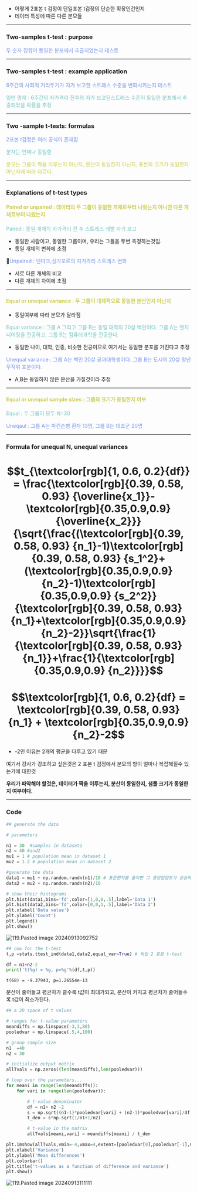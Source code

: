 - 어떻게 2표본 t 검정이 단일표본 t검정의 단순한 확장인건인지
- 데이터 특성에 따른 다른 분모들

---
### Two-samples t-test : purpose

<span style="color:rgb(118, 147, 234)">두 숫자 집합이 동일한 분포에서 추출되었는지 테스트</span> 

---
### Two-samples t-test : example application

<span style="color:rgb(118, 147, 234)">6주간의 사회적 거리두기가 자가 보고한 스트레스 수준을 변화시키는지 테스트</span>

<span style="color:rgb(116, 195, 194)">일반 명제 : 6주간의 자가격리 전후의 자가 보고된스트레스 수준이 동일한 분포에서 추출되었을 확률을 추정</span>

---
### Two -sample t-tests: formulas

<span style="color:rgb(118, 147, 234)">2표본 t검정은 여러 공식이 존재함</span>

<span style="color:rgb(116, 195, 194)">분자는 언제나 동일함</span>

<span style="color:rgb(205, 205, 81)">분모는 그룹이 짝을 이루는지 아닌지, 분산이 동일한지 아닌지, 표본의 크기가 동일한지 아닌지에 따라 다르다. </span> 

---
### Explanations of t-test types


#### <span style="color:rgb(205, 205, 81)">Paired or unpaired : 데이터의 두 그룹이 동일한 개체로부터 나왔는지 아니면 다른 개체로부터 나왔는지</span>

<span style="color:rgb(116, 195, 194)">Paired : 동일 개체의 자가격리 전 후 스트레스 레벨 자기 보고 </span> 
- 동일한 사람이고, 동일한 그룹이며, 우리는 그들을 두번 측정하는것임.
- 동일 개체의 변화에 초점

<span style="color:rgb(118, 147, 234)">Unpaired : 덴마크,싱가포르의 자가격리 스트레스 변화</span> 
- 서로 다른 개체의 비교
- 다른 개체의 차이에 초점
---
#### <span style="color:rgb(205, 205, 81)">Equal or unequal variance : 두 그룹이 대체적으로 동일한 분산인지 아닌지</span>
- 동일여부에 따라 분모가 달라짐

<span style="color:rgb(116, 195, 194)">Equal variance : 그룹 A 그리고 그룹 B는 동일 대학의 20살 백인이다. 그룹 A는 엔지니어링을 전공하고, 그룹 B는 컴퓨터과학을 전공한다.</span> 
- 동일한 나이, 대학, 인종, 비슷한 전공이므로 여기서는 동일한 분포를 가진다고 추정

<span style="color:rgb(118, 147, 234)">Unequal variance : 그룹 A는 백인 20살 공과대학생이다. 그룹 B는 도시의 20살 청년 무작위 표본이다.</span>
- A,B는 동일하지 않은 분산을 가질것이라 추정
---
#### <span style="color:rgb(205, 205, 81)">Equal or unequal sample sizes : 그룹의 크기가 동일한지 여부</span> 

<span style="color:rgb(116, 195, 194)">Equal : 두 그룹이 모두 N=30</span> 

<span style="color:rgb(118, 147, 234)">Uneqaul : 그룹 A는 파킨슨병 환자 13명, 그룹 B는 대조군 20명</span> 

---
### Formula for unequal N, unequal variances

# $$t_{\textcolor[rgb]{1, 0.6, 0.2}{df}} = \frac{\textcolor[rgb]{0.39, 0.58, 0.93} {\overline{x_1}}-\textcolor[rgb]{0.35,0.9,0.9} {\overline{x_2}}}{\sqrt{\frac{(\textcolor[rgb]{0.39, 0.58, 0.93} {n_1}-1)\textcolor[rgb]{0.39, 0.58, 0.93} {s_1^2}+(\textcolor[rgb]{0.35,0.9,0.9} {n_2}-1)\textcolor[rgb]{0.35,0.9,0.9} {s_2^2}}{\textcolor[rgb]{0.39, 0.58, 0.93} {n_1}+\textcolor[rgb]{0.35,0.9,0.9} {n_2}-2}}\sqrt{\frac{1}{\textcolor[rgb]{0.39, 0.58, 0.93} {n_1}}+\frac{1}{\textcolor[rgb]{0.35,0.9,0.9} {n_2}}}}$$
# $$\textcolor[rgb]{1, 0.6, 0.2}{df} = \textcolor[rgb]{0.39, 0.58, 0.93} {n_1} + \textcolor[rgb]{0.35,0.9,0.9} {n_2}-2$$
- -2인 이유는 2개의 평균을 다루고 있기 때문

여기서 강사가 강조하고 싶은것은 2 표본 t 검정에서 분모의 항이 얼마나 복잡해질수 있는가에 대한것

**우리가 파악해야 할것은, 데이터가 짝을 이루는지, 분산이 동일한지, 샘플 크기가 동일한지 여부이다.**

---
### Code

```python
## generate the data

# parameters

n1 = 30  #samples in dataset1
n2 = 40 #and2
mu1 = 1 # population mean in dataset 1
mu2 = 1.2 # population mean in dataset 2

#generate the data
data1 = mu1 + np.random.randn(n1)/10 # 표준편차를 줄이면 그 중앙밀집도가 상승하므로, 두 개체가 명확하게 밀집한다.
data2 = mu2 + np.random.randn(n2)/10

# show their histograms
plt.hist(data1,bins='fd',color=[1,0,0,.5],label='Data 1')
plt.hist(data2,bins='fd',color=[0,0,1,.5],label='Data 2')
plt.xlabel('Data value')
plt.ylabel('Count')
plt.legend()
plt.show()
```
![119.Pasted image 20240913092752](../pic/10.The%20t-test%20family/119.Pasted%20image%2020240913092752.png)

```python
## now for the t-test
t,p =stats.ttest_ind(data1,data2,equal_var=True) # 독립 2 표본 t-test

df = n1+n2-2
print('t(%g) = %g, p=%g'%(df,t,p))
```

```
t(68) = -9.37943, p=1.26554e-13
```

분산이 줄어들고 평균차가 클수록 t값이 최대가되고, 분산이 커지고 평균차가 줄어들수록 t값이 최소가된다.
```python
## a 2D space of t values

# ranges for t-value parameters
meandiffs = np.linspace(-3,3,80)
pooledvar = np.linspace(.5,4,100)

# group sample size
n1  =40
n2 = 30

# initialize output matrix
allTvals = np.zeros((len(meandiffs),len(pooledvar)))

# loop over the parameters...
for meani in range(len(meandiffs)):
    for vari in range(len(pooledvar)):

        # t-value denominator
        df = n1+ n2 -2
        s = np.sqrt((n1-1)*pooledvar[vari] + (n2-1)*pooledvar[vari]/df)
        t_den = s*np.sqrt(1/n1+1/n2)

        # t-value in the matrix
        allTvals[meani,vari] = meandiffs[meani] / t_den

plt.imshow(allTvals,vmin=-4,vmax=4,extent=[pooledvar[0],pooledvar[-1],meandiffs[0],meandiffs[-1]])
plt.xlabel('Variance')
plt.ylabel('Mean differences')
plt.colorbar()
plt.title('t-values as a function of difference and variance')
plt.show()

```
![119.Pasted image 20240913111111](../pic/10.The%20t-test%20family/119.Pasted%20image%2020240913111111.png)
